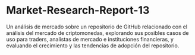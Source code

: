 # Market-Research-Report-13
Un análisis de mercado sobre un repositorio de GitHub relacionado con el análisis del mercado de criptomonedas, explorando sus posibles casos de uso para traders, analistas de mercado e instituciones financieras, y evaluando el crecimiento y las tendencias de adopción del repositorio.
